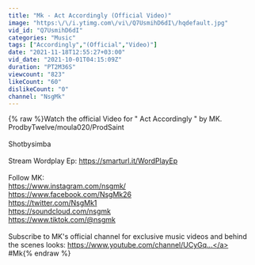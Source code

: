 ```yaml
---
title: "Mk - Act Accordingly (Official Video)"
image: "https:\/\/i.ytimg.com\/vi\/Q7UsmihD6dI\/hqdefault.jpg"
vid_id: "Q7UsmihD6dI"
categories: "Music"
tags: ["Accordingly","(Official","Video)"]
date: "2021-11-18T12:55:27+03:00"
vid_date: "2021-10-01T04:15:09Z"
duration: "PT2M36S"
viewcount: "823"
likeCount: "60"
dislikeCount: "0"
channel: "NsgMk"
---
```

{% raw %}Watch the official Video for &quot; Act Accordingly &quot; by MK.<br />ProdbyTwelve/moula020/ProdSaint<br /><br />Shotbysimba <br /><br />Stream Wordplay Ep: <a rel="nofollow" target="blank" href="https://smarturl.it/WordPlayEp​">https://smarturl.it/WordPlayEp​</a><br /><br />Follow MK:<br /><a rel="nofollow" target="blank" href="https://www.instagram.com/nsgmk/​">https://www.instagram.com/nsgmk/​</a><br /><a rel="nofollow" target="blank" href="https://www.facebook.com/NsgMk26">https://www.facebook.com/NsgMk26</a><br /><a rel="nofollow" target="blank" href="https://twitter.com/NsgMk1">https://twitter.com/NsgMk1</a><br /><a rel="nofollow" target="blank" href="https://soundcloud.com/nsgmk">https://soundcloud.com/nsgmk</a><br /><a rel="nofollow" target="blank" href="https://www.tiktok.com/@nsgmk">https://www.tiktok.com/@nsgmk</a><br /><br />Subscribe to MK's official channel for exclusive music videos and behind the scenes looks: <a rel="nofollow" target="blank" href="https://www.youtube.com/channel/UCyGq​...">https://www.youtube.com/channel/UCyGq​...</a><br />#Mk{% endraw %}
